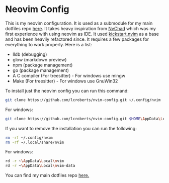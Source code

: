 # Neovim Config

This is my neovim configuration. It is used as a submodule for my main dotfiles repo [here](https://github.com/lcroberts/dotfiles). It takes heavy inspiration from [NvChad](https://github.com/NvChad/NvChad) which was my first experience with using neovim as IDE. It used [kickstart.nvim](https://github.com/nvim-lua/kickstart.nvim) as a base and has been heavily refactored since. It requires a few packages for everything to work properly. Here is a list:

- lldb (debugging)
- glow (markdown preview)
- npm (package management)
- go (package management)
- A C compiler (For treesitter) - For windows use mingw
- Make (For treesitter) - For windows use GnuWin32

To install just the neovim config you can run this command:

```bash
git clone https://github.com/lcroberts/nvim-config.git ~/.config/nvim
```

For windows:

```bash
git clone https://github.com/lcroberts/nvim-config.git $HOME\AppData\Local\nvim
```

If you want to remove the installation you can run the following:

```bash
rm -rf ~/.config/nvim
rm -rf ~/.local/share/nvim
```

For windows:

```Bash
rd -r ~\AppData\Local\nvim
rd -r ~\AppData\Local\nvim-data
```

You can find my main dotfiles repo [here.](https://github.com/lcroberts/dotfiles)



